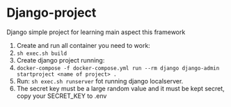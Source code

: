 # Django-project
Django simple project for learning main aspect this framework
1. Create and run all container you need to work:
2.  ``sh exec.sh build``
3. Create django project running:
4. ``docker-compose -f docker-compose.yml run --rm django django-admin startproject <name of project> .``
5. Run: ``sh exec.sh runserver`` fot running django localserver.
6. The secret key must be a large random value and it must be kept secret, copy your SECRET_KEY to .env